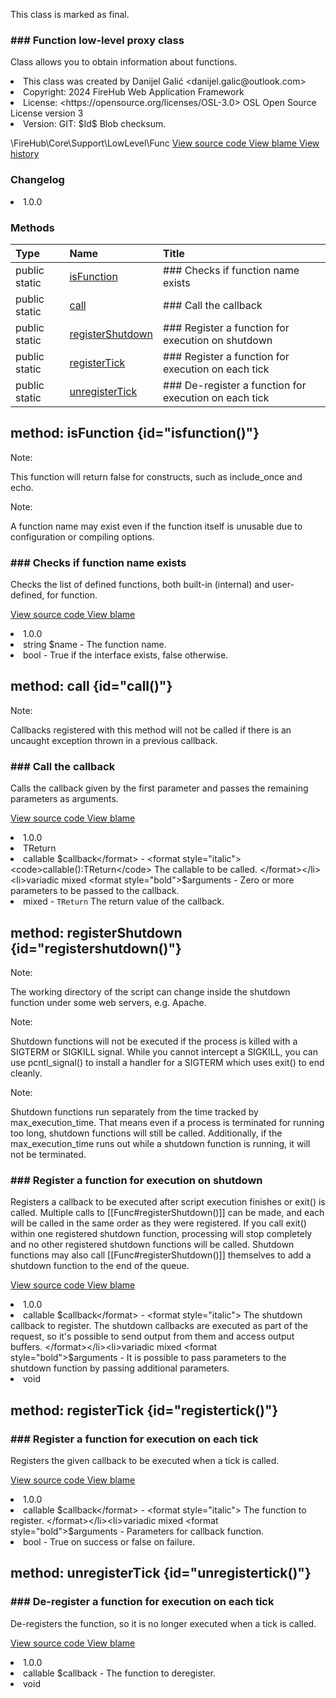 <title># Func</title>

<code-block lang="php">
<![CDATA[final class \FireHub\Core\Support\LowLevel\Func()]]>
</code-block>





<tip>
    <p>
        This class is marked as <format style="bold">final</format>.
    </p>
</tip>







### ### Function low-level proxy class

<p><format style="italic">Class allows you to obtain information about functions.</format></p>

<deflist>
    <def title="Class basic info:">
        <list><li>This class was created by Danijel Galić &lt;danijel.galic@outlook.com&gt;</li><li>Copyright: 2024 FireHub Web Application Framework</li><li>License: &lt;https://opensource.org/licenses/OSL-3.0&gt; OSL Open Source License version 3</li><li>Version: GIT: $Id$ Blob checksum.</li></list>
    </def>
</deflist>

<deflist><def title="Fully Qualified Class Name:">
        \FireHub\Core\Support\LowLevel\Func
    </def><def title="Source code:">
        <a href="https://github.com/The-FireHub-Project/Core/blob/develop-pre-alpha-m1/src/support/lowlevel/firehub.Func.php#L29">
            View source code
        </a>
    </def>
    <def title="Blame:">
        <a href="https://github.com/The-FireHub-Project/Core/blame/develop-pre-alpha-m1/src/support/lowlevel/firehub.Func.php">
            View blame
        </a>
    </def>
    <def title="History:">
        <a href="https://github.com/The-FireHub-Project/Core/commits/develop-pre-alpha-m1/src/support/lowlevel/firehub.Func.php">
            View history
        </a>
    </def></deflist>
### Changelog
<deflist>
    <def title="Version history:">
        <list><li>1.0.0</li></list>
    </def>
</deflist>


### Methods
| Type | Name | Title |
|:-----|:-----|:------|
|public static |<a href="#isfunction()">isFunction</a>|### Checks if function name exists|
|public static |<a href="#call()">call</a>|### Call the callback|
|public static |<a href="#registershutdown()">registerShutdown</a>|### Register a function for execution on shutdown|
|public static |<a href="#registertick()">registerTick</a>|### Register a function for execution on each tick|
|public static |<a href="#unregistertick()">unregisterTick</a>|### De-register a function for execution on each tick|

## method: isFunction {id="isfunction()"}

<code-block lang="php">
    <![CDATA[public static Func::isFunction(string $name):bool]]>
</code-block>











<note>
                <p><format style="bold">Note:</format></p>
                <p>This function will return false for constructs, such as include_once and echo.</p>
            </note><note>
                <p><format style="bold">Note:</format></p>
                <p>A function name may exist even if the function itself is unusable due to configuration or compiling
options.</p>
            </note>

### ### Checks if function name exists

<p><format style="italic">Checks the list of defined functions, both built-in (internal) and user-defined, for function.</format></p>

<deflist><def title="Source code:">
                <a href="https://github.com/The-FireHub-Project/Core/blob/develop-pre-alpha-m1/src/support/lowlevel/firehub.Func.php#L48">
                    View source code
                </a>
            </def>
            <def title="Blame:">
                <a href="https://github.com/The-FireHub-Project/Core/blame/develop-pre-alpha-m1/src/support/lowlevel/firehub.Func.php#L48">
                    View blame
                </a>
            </def></deflist>
<deflist>
    <def title="Version history:">
        <list><li>1.0.0</li></list>
    </def>
</deflist>
<deflist>
    <def title="This method has parameters:">
        <list><li>string <format style="bold">$name</format> - <format style="italic">
The function name.
</format></li></list>
    </def>
</deflist>
<deflist>
    <def title="This method returns:">
        <list><li>bool - <format style="italic">True if the interface exists, false otherwise.</format></li></list>
    </def>
</deflist>
## method: call {id="call()"}

<code-block lang="php">
    <![CDATA[public static Func::call(callable $callback, mixed ...$arguments):mixed]]>
</code-block>











<note>
                <p><format style="bold">Note:</format></p>
                <p>Callbacks registered with this method will not be called if there is an uncaught exception thrown
in a previous callback.</p>
            </note>

### ### Call the callback

<p><format style="italic">Calls the callback given by the first parameter and passes the remaining parameters as arguments.</format></p>

<deflist><def title="Source code:">
                <a href="https://github.com/The-FireHub-Project/Core/blob/develop-pre-alpha-m1/src/support/lowlevel/firehub.Func.php#L76">
                    View source code
                </a>
            </def>
            <def title="Blame:">
                <a href="https://github.com/The-FireHub-Project/Core/blame/develop-pre-alpha-m1/src/support/lowlevel/firehub.Func.php#L76">
                    View blame
                </a>
            </def></deflist>
<deflist>
    <def title="Version history:">
        <list><li>1.0.0</li></list>
    </def>
</deflist>
<deflist>
    <def title="This method has templates:">
        <list><li>TReturn</li></list>
    </def>
</deflist>
<deflist>
    <def title="This method has parameters:">
        <list><li>callable <format style="bold">$callback</format> - <format style="italic">
<code>callable():TReturn</code>
The callable to be called.
</format></li><li>variadic mixed <format style="bold">$arguments</format> - <format style="italic">
Zero or more parameters to be passed to the callback.
</format></li></list>
    </def>
</deflist>
<deflist>
    <def title="This method returns:">
        <list><li>mixed - <format style="italic"><code>TReturn</code> The return value of the callback.</format></li></list>
    </def>
</deflist>
## method: registerShutdown {id="registershutdown()"}

<code-block lang="php">
    <![CDATA[public static Func::registerShutdown(callable $callback, mixed ...$arguments):void]]>
</code-block>











<note>
                <p><format style="bold">Note:</format></p>
                <p>The working directory of the script can change inside the shutdown function under some web servers,
e.g. Apache.</p>
            </note><note>
                <p><format style="bold">Note:</format></p>
                <p>Shutdown functions will not be executed if the process is killed with a SIGTERM or SIGKILL signal. While
you cannot intercept a SIGKILL, you can use pcntl_signal() to install a handler for a SIGTERM which uses exit()
to end cleanly.</p>
            </note><note>
                <p><format style="bold">Note:</format></p>
                <p>Shutdown functions run separately from the time tracked by max_execution_time. That means even if a
process is terminated for running too long, shutdown functions will still be called. Additionally, if the
max_execution_time runs out while a shutdown function is running, it will not be terminated.</p>
            </note>

### ### Register a function for execution on shutdown

<p><format style="italic">Registers a callback to be executed after script execution finishes or exit() is called. Multiple calls to
[[Func#registerShutdown()]] can be made, and each will be called in the same order as they were registered.
If you call exit() within one registered shutdown function, processing will stop completely and no other
registered shutdown functions will be called. Shutdown functions may also call [[Func#registerShutdown()]]
themselves to add a shutdown function to the end of the queue.</format></p>

<deflist><def title="Source code:">
                <a href="https://github.com/The-FireHub-Project/Core/blob/develop-pre-alpha-m1/src/support/lowlevel/firehub.Func.php#L112">
                    View source code
                </a>
            </def>
            <def title="Blame:">
                <a href="https://github.com/The-FireHub-Project/Core/blame/develop-pre-alpha-m1/src/support/lowlevel/firehub.Func.php#L112">
                    View blame
                </a>
            </def></deflist>
<deflist>
    <def title="Version history:">
        <list><li>1.0.0</li></list>
    </def>
</deflist>
<deflist>
    <def title="This method has parameters:">
        <list><li>callable <format style="bold">$callback</format> - <format style="italic">
The shutdown callback to register.
The shutdown callbacks are executed as part of the request, so it's possible to send output from them and
access output buffers.
</format></li><li>variadic mixed <format style="bold">$arguments</format> - <format style="italic">
It is possible to pass parameters to the shutdown function by passing additional parameters.
</format></li></list>
    </def>
</deflist>
<deflist>
    <def title="This method returns:">
        <list><li>void</li></list>
    </def>
</deflist>
## method: registerTick {id="registertick()"}

<code-block lang="php">
    <![CDATA[public static Func::registerTick(callable $callback, mixed ...$arguments):bool]]>
</code-block>













### ### Register a function for execution on each tick

<p><format style="italic">Registers the given callback to be executed when a tick is called.</format></p>

<deflist><def title="Source code:">
                <a href="https://github.com/The-FireHub-Project/Core/blob/develop-pre-alpha-m1/src/support/lowlevel/firehub.Func.php#L133">
                    View source code
                </a>
            </def>
            <def title="Blame:">
                <a href="https://github.com/The-FireHub-Project/Core/blame/develop-pre-alpha-m1/src/support/lowlevel/firehub.Func.php#L133">
                    View blame
                </a>
            </def></deflist>
<deflist>
    <def title="Version history:">
        <list><li>1.0.0</li></list>
    </def>
</deflist>
<deflist>
    <def title="This method has parameters:">
        <list><li>callable <format style="bold">$callback</format> - <format style="italic">
The function to register.
</format></li><li>variadic mixed <format style="bold">$arguments</format> - <format style="italic">
Parameters for callback function.
</format></li></list>
    </def>
</deflist>
<deflist>
    <def title="This method returns:">
        <list><li>bool - <format style="italic">True on success or false on failure.</format></li></list>
    </def>
</deflist>
## method: unregisterTick {id="unregistertick()"}

<code-block lang="php">
    <![CDATA[public static Func::unregisterTick(callable $callback):void]]>
</code-block>













### ### De-register a function for execution on each tick

<p><format style="italic">De-registers the function, so it is no longer executed when a tick is called.</format></p>

<deflist><def title="Source code:">
                <a href="https://github.com/The-FireHub-Project/Core/blob/develop-pre-alpha-m1/src/support/lowlevel/firehub.Func.php#L151">
                    View source code
                </a>
            </def>
            <def title="Blame:">
                <a href="https://github.com/The-FireHub-Project/Core/blame/develop-pre-alpha-m1/src/support/lowlevel/firehub.Func.php#L151">
                    View blame
                </a>
            </def></deflist>
<deflist>
    <def title="Version history:">
        <list><li>1.0.0</li></list>
    </def>
</deflist>
<deflist>
    <def title="This method has parameters:">
        <list><li>callable <format style="bold">$callback</format> - <format style="italic">
The function to deregister.
</format></li></list>
    </def>
</deflist>
<deflist>
    <def title="This method returns:">
        <list><li>void</li></list>
    </def>
</deflist>